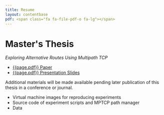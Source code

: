 ```yaml
---
title: Resume
layout: contentbase
pdf: <span class="fa fa-file-pdf-o fa-lg"></span>
---
```

Master's Thesis
===============

*Exploring Alternative Routes Using Multipath TCP*

- [{{page.pdf}} Paper](/papers/thesis.pdf)
- [{{page.pdf}} Presentation Slides](/papers/thesis-slides-plain.pdf)

Additional materials will be made available pending later publication of this
thesis in a conference or journal.

- Virtual machine images for reproducing experiments
- Source code of experiment scripts and MPTCP path manager
- Data
